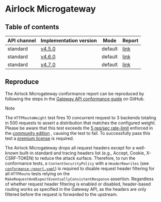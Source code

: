 # Airlock Microgateway

## Table of contents

| API channel | Implementation version                                               | Mode    | Report                                       |
|-------------|----------------------------------------------------------------------|---------|----------------------------------------------|
| standard    | [v4.5.0](https://github.com/airlock/microgateway/releases/tag/4.5.0) | default | [link](./standard-4.5.0-default-report.yaml) |
| standard    | [v4.6.0](https://github.com/airlock/microgateway/releases/tag/4.6.0) | default | [link](./standard-4.6.0-default-report.yaml) |
| standard    | [v4.7.0](https://github.com/airlock/microgateway/releases/tag/4.7.0) | default | [link](./standard-4.7.0-default-report.yaml) |

## Reproduce

The Airlock Microgateway conformance report can be reproduced by following the steps in the [Gateway API conformance guide](https://github.com/airlock/microgateway/tree/main/gateway-api/conformance/conformance.md) on GitHub.

> [!NOTE]
> The `HTTPRouteWeight` test fires 10 concurrent request to 3 backends totaling in 500 requests to assert a distribution that matches the configured weight.
> Please be aware that this test exceeds the [5 req/sec rate-limit](https://docs.airlock.com/microgateway/latest/?topic=MGW-00000056) enforced in the <!-- markdown-link-check-disable --> [community edition](https://www.airlock.com/en/secure-access-hub/components/microgateway/community-edition) <!-- markdown-link-check-enable -->, causing the test to fail.
> To successfully pass this test a <!-- markdown-link-check-disable --> [premium license](https://www.airlock.com/en/secure-access-hub/components/microgateway/premium-edition)  <!-- markdown-link-check-enable --> is required.
> 
> The Airlock Microgateway drops all request headers except for a well-known built-in standard and tracing headers list (e.g., Accept, Cookie, X-CSRF-TOKEN) to reduce the attack surface.
> Therefore, to run the conformance tests, a `ContentSecurityPolicy` with a `HeaderRewrites` (see [`conformance-report.yaml`](https://github.com/airlock/microgateway/tree/main/gateway-api/conformance/manifests/conformance-report.yaml)) is required to disable request header filtering for all `HTTPRoute` tests relying on the `MakeRequestAndExpectEventuallyConsistentResponse` assertion.
> Regardless of whether request header filtering is enabled or disabled, header-based routing works as specified in the Gateway API, as the headers are only filtered before the request is forwarded to the upstream.
